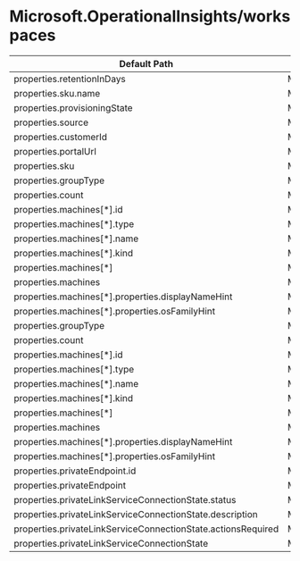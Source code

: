 # Microsoft.OperationalInsights/workspaces

| Default Path | Alias |
|---|---|
| properties.retentionInDays | Microsoft.OperationalInsights/workspaces/retentionInDays |
| properties.sku.name | Microsoft.OperationalInsights/workspaces/sku.name |
| properties.provisioningState | Microsoft.OperationalInsights/workspaces/provisioningState |
| properties.source | Microsoft.OperationalInsights/workspaces/source |
| properties.customerId | Microsoft.OperationalInsights/workspaces/customerId |
| properties.portalUrl | Microsoft.OperationalInsights/workspaces/portalUrl |
| properties.sku | Microsoft.OperationalInsights/workspaces/sku |
| properties.groupType | Microsoft.OperationalInsights/workspaces/features.serviceMap.machineGroups.groupType |
| properties.count | Microsoft.OperationalInsights/workspaces/features.serviceMap.machineGroups.count |
| properties.machines[*].id | Microsoft.OperationalInsights/workspaces/features.serviceMap.machineGroups.machines[*].id |
| properties.machines[*].type | Microsoft.OperationalInsights/workspaces/features.serviceMap.machineGroups.machines[*].type |
| properties.machines[*].name | Microsoft.OperationalInsights/workspaces/features.serviceMap.machineGroups.machines[*].name |
| properties.machines[*].kind | Microsoft.OperationalInsights/workspaces/features.serviceMap.machineGroups.machines[*].kind |
| properties.machines[*] | Microsoft.OperationalInsights/workspaces/features.serviceMap.machineGroups.machines[*] |
| properties.machines | Microsoft.OperationalInsights/workspaces/features.serviceMap.machineGroups.machines |
| properties.machines[*].properties.displayNameHint | Microsoft.OperationalInsights/workspaces/features.serviceMap.machineGroups.machines[*].displayNameHint |
| properties.machines[*].properties.osFamilyHint | Microsoft.OperationalInsights/workspaces/features.serviceMap.machineGroups.machines[*].osFamilyHint |
| properties.groupType | Microsoft.OperationalInsights/workspaces/features.machineGroups.groupType |
| properties.count | Microsoft.OperationalInsights/workspaces/features.machineGroups.count |
| properties.machines[*].id | Microsoft.OperationalInsights/workspaces/features.machineGroups.machines[*].id |
| properties.machines[*].type | Microsoft.OperationalInsights/workspaces/features.machineGroups.machines[*].type |
| properties.machines[*].name | Microsoft.OperationalInsights/workspaces/features.machineGroups.machines[*].name |
| properties.machines[*].kind | Microsoft.OperationalInsights/workspaces/features.machineGroups.machines[*].kind |
| properties.machines[*] | Microsoft.OperationalInsights/workspaces/features.machineGroups.machines[*] |
| properties.machines | Microsoft.OperationalInsights/workspaces/features.machineGroups.machines |
| properties.machines[*].properties.displayNameHint | Microsoft.OperationalInsights/workspaces/features.machineGroups.machines[*].displayNameHint |
| properties.machines[*].properties.osFamilyHint | Microsoft.OperationalInsights/workspaces/features.machineGroups.machines[*].osFamilyHint |
| properties.privateEndpoint.id | Microsoft.OperationalInsights/workspaces/privateEndpointConnections.privateEndpoint.id |
| properties.privateEndpoint | Microsoft.OperationalInsights/workspaces/privateEndpointConnections.privateEndpoint |
| properties.privateLinkServiceConnectionState.status | Microsoft.OperationalInsights/workspaces/privateEndpointConnections.privateLinkServiceConnectionState.status |
| properties.privateLinkServiceConnectionState.description | Microsoft.OperationalInsights/workspaces/privateEndpointConnections.privateLinkServiceConnectionState.description |
| properties.privateLinkServiceConnectionState.actionsRequired | Microsoft.OperationalInsights/workspaces/privateEndpointConnections.privateLinkServiceConnectionState.actionsRequired |
| properties.privateLinkServiceConnectionState | Microsoft.OperationalInsights/workspaces/privateEndpointConnections.privateLinkServiceConnectionState |

